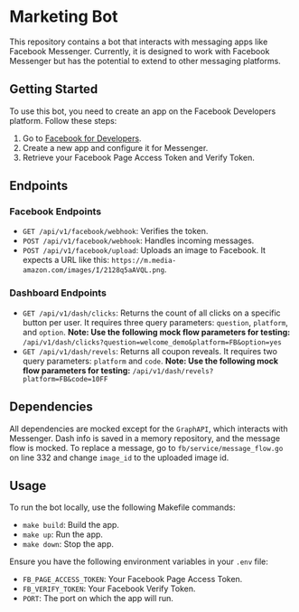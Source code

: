 # Marketing Bot

This repository contains a bot that interacts with messaging apps like Facebook Messenger. Currently, it is designed to work with Facebook Messenger but has the potential to extend to other messaging platforms.

## Getting Started

To use this bot, you need to create an app on the Facebook Developers platform. Follow these steps:

1. Go to [Facebook for Developers](https://developers.facebook.com/).
2. Create a new app and configure it for Messenger.
3. Retrieve your Facebook Page Access Token and Verify Token.

## Endpoints

### Facebook Endpoints

- `GET /api/v1/facebook/webhook`: Verifies the token.
- `POST /api/v1/facebook/webhook`: Handles incoming messages.
- `POST /api/v1/facebook/upload`: Uploads an image to Facebook. It expects a URL like this: `https://m.media-amazon.com/images/I/2128q5aAVQL.png`.

### Dashboard Endpoints

- `GET /api/v1/dash/clicks`: Returns the count of all clicks on a specific button per user. It requires three query parameters: `question`, `platform`, and `option`. **Note: Use the following mock flow parameters for testing:** `/api/v1/dash/clicks?question=welcome_demo&platform=FB&option=yes`
- `GET /api/v1/dash/revels`: Returns all coupon reveals. It requires two query parameters: `platform` and `code`. **Note: Use the following mock flow parameters for testing:** `/api/v1/dash/revels?platform=FB&code=10FF`

## Dependencies

All dependencies are mocked except for the `GraphAPI`, which interacts with Messenger. Dash info is saved in a memory repository, and the message flow is mocked. To replace a message, go to `fb/service/message_flow.go` on line 332 and change `image_id` to the uploaded image id.

## Usage

To run the bot locally, use the following Makefile commands:

- `make build`: Build the app.
- `make up`: Run the app.
- `make down`: Stop the app.

Ensure you have the following environment variables in your `.env` file:

- `FB_PAGE_ACCESS_TOKEN`: Your Facebook Page Access Token.
- `FB_VERIFY_TOKEN`: Your Facebook Verify Token.
- `PORT`: The port on which the app will run.
